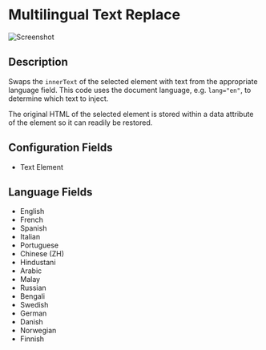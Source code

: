 # Multilingual Text Replace

![Screenshot](https://github.com/optimizely/extension-library/blob/master/Extensions/Editor%20Extensions/Multilinguql%20Text%20Replace/screenshot.png)

## Description

Swaps the `innerText` of the selected element with text from the appropriate language field. This code uses the document language, e.g. `lang="en"`, to determine which text to inject.

The original HTML of the selected element is stored within a data attribute of the element so it can readily be restored.

## Configuration Fields

* Text Element

## Language Fields

* English
* French
* Spanish
* Italian
* Portuguese
* Chinese (ZH)
* Hindustani
* Arabic
* Malay
* Russian
* Bengali
* Swedish
* German
* Danish
* Norwegian
* Finnish

